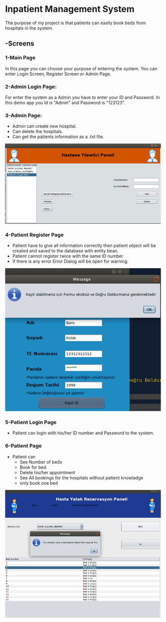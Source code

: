 # Inpatient Management System
 
The purpose of my project is that patients can easily book beds from hospitals in the system. 


## -Screens

### 1-Main Page 

In this page you can choose your purpose of entering the system. You can enter Login Screen, Register Screen or Admin Page.

### 2-Admin Login Page: 

For enter the system as a Admin you have to enter your ID and Password. In this demo app you Id is "Admin" and Password is "123123".

### 3-Admin Page: 

* Admin can create new hospital.
* Can delete the hospitals.
* Can get the patients information as a .txt file.

![alt text](https://github.com/kislakba/Hasta-Yatak-Takip-Sistemi/blob/master/img/yonetici.png )

### 4-Patient Register Page

* Patient have to give all information correctly then patient object will be created and saved to the database with entity bean. 
* Patient cannot register twice with the same ID number 
* If there is any error Error Dialog will be open for warning.

![alt text](https://github.com/kislakba/Hasta-Yatak-Takip-Sistemi/blob/master/img/hastaHata.png )

### 5-Patient Login Page 
* Patient can login with his/her ID number and Password to the system.

### 6-Patient Page 

* Patient can
  * See Number of beds
  * Book for bed
  * Delete his/her appointment
  * See All bookings for the hospitals without patient knowladge
  * only book one bed

![alt text](https://github.com/kislakba/Hasta-Yatak-Takip-Sistemi/blob/master/img/hastapaneli.png )


  

 

 
